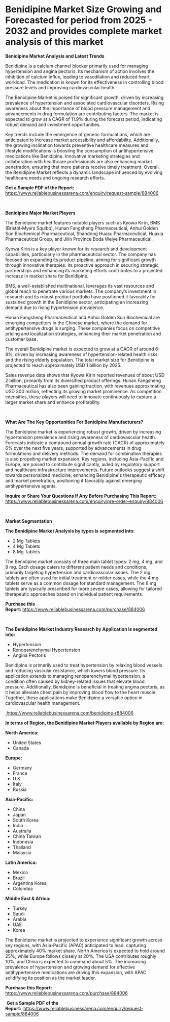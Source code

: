 <p><h1>Benidipine Market Size Growing and Forecasted for period from 2025 - 2032 and provides complete market analysis of this market</h1></p><p><strong>Benidipine Market Analysis and Latest Trends</strong></p>
<p><p>Benidipine is a calcium channel blocker primarily used for managing hypertension and angina pectoris. Its mechanism of action involves the inhibition of calcium influx, leading to vasodilation and reduced heart workload. The medication is known for its effectiveness in controlling blood pressure levels and improving cardiovascular health.</p><p>The Benidipine Market is poised for significant growth, driven by increasing prevalence of hypertension and associated cardiovascular disorders. Rising awareness about the importance of blood pressure management and advancements in drug formulation are contributing factors. The market is expected to grow at a CAGR of 11.9% during the forecast period, indicating robust demand and investment opportunities.</p><p>Key trends include the emergence of generic formulations, which are anticipated to increase market accessibility and affordability. Additionally, the growing inclination towards preventive healthcare measures and lifestyle modifications is boosting the consumption of antihypertensive medications like Benidipine. Innovative marketing strategies and collaboration with healthcare professionals are also enhancing market penetration, ensuring that more patients receive timely treatment. Overall, the Benidipine Market reflects a dynamic landscape influenced by evolving healthcare needs and ongoing research efforts.</p></p>
<p><strong>Get a Sample PDF of the Report:&nbsp;</strong> <a href="https://www.reliablebusinessarena.com/enquiry/request-sample/884006?utm_campaign=3438&utm_medium=2&utm_source=Github&utm_content=ia&utm_term=19042025&utm_id=benidipine">https://www.reliablebusinessarena.com/enquiry/request-sample/884006</a></p>
<p>&nbsp;</p>
<p><strong>Benidipine Major Market Players</strong></p>
<p><p>The Benidipine market features notable players such as Kyowa Kirin, BMS (Bristol-Myers Squibb), Hunan Fangsheng Pharmaceutical, Anhui Golden Sun Biochemical Pharmaceutical, Shandong Huasu Pharmaceutical, Huaxia Pharmaceutical Group, and Jilin Province Boda Weiye Pharmaceutical. </p><p>Kyowa Kirin is a key player known for its research and development capabilities, particularly in the pharmaceutical sector. The company has focused on expanding its product pipeline, aiming for significant growth through innovative therapies. Its proactive approach in securing strategic partnerships and enhancing its marketing efforts contributes to a projected increase in market share for Benidipine.</p><p>BMS, a well-established multinational, leverages its vast resources and global reach to penetrate various markets. The company’s investment in research and its robust product portfolio have positioned it favorably for sustained growth in the Benidipine sector, anticipating an increasing demand due to rising hypertension prevalence.</p><p>Hunan Fangsheng Pharmaceutical and Anhui Golden Sun Biochemical are emerging competitors in the Chinese market, where the demand for antihypertensive drugs is surging. These companies focus on competitive pricing and localization strategies, enhancing their market penetration and customer base.</p><p>The overall Benidipine market is expected to grow at a CAGR of around 6-8%, driven by increasing awareness of hypertension-related health risks and the rising elderly population. The total market size for Benidipine is projected to reach approximately USD 1 billion by 2025.</p><p>Sales revenue data shows that Kyowa Kirin reported revenues of about USD 2 billion, primarily from its diversified product offerings. Hunan Fangsheng Pharmaceutical has also been gaining traction, with revenues approximating USD 300 million, reflecting its growing market prominence. As competition intensifies, these players will need to innovate continuously to capture a larger market share and enhance profitability.</p></p>
<p>&nbsp;</p>
<p><strong>What Are The Key Opportunities For Benidipine Manufacturers?</strong></p>
<p><p>The Benidipine market is experiencing robust growth, driven by increasing hypertension prevalence and rising awareness of cardiovascular health. Forecasts indicate a compound annual growth rate (CAGR) of approximately 6% over the next five years, supported by advancements in drug formulations and delivery methods. The demand for combination therapies is also propelling market expansion. Key regions, including Asia-Pacific and Europe, are poised to contribute significantly, aided by regulatory support and healthcare infrastructure improvements. Future outlooks suggest a shift towards personalized medicine, enhancing Benidipine's therapeutic efficacy and market penetration, positioning it favorably against emerging antihypertensive agents.</p></p>
<p><strong>Inquire or Share Your Questions If Any Before Purchasing This Report:</strong> <a href="https://www.reliablebusinessarena.com/enquiry/pre-order-enquiry/884006?utm_campaign=3438&utm_medium=2&utm_source=Github&utm_content=ia&utm_term=19042025&utm_id=benidipine">https://www.reliablebusinessarena.com/enquiry/pre-order-enquiry/884006</a></p>
<p>&nbsp;</p>
<p><strong>Market Segmentation</strong></p>
<p><strong>The Benidipine Market Analysis by types is segmented into:</strong></p>
<p><ul><li>2 Mg Tablets</li><li>4 Mg Tablets</li><li>8 Mg Tablets</li></ul></p>
<p><p>The Benidipine market consists of three main tablet types: 2 mg, 4 mg, and 8 mg. Each dosage caters to different patient needs and conditions, primarily targeting hypertension and cardiovascular issues. The 2 mg tablets are often used for initial treatment or milder cases, while the 4 mg tablets serve as a common dosage for standard management. The 8 mg tablets are typically prescribed for more severe cases, allowing for tailored therapeutic approaches based on individual patient requirements.</p></p>
<p><strong>Purchase this Report:&nbsp;</strong><a href="https://www.reliablebusinessarena.com/purchase/884006?utm_campaign=3438&utm_medium=2&utm_source=Github&utm_content=ia&utm_term=19042025&utm_id=benidipine">https://www.reliablebusinessarena.com/purchase/884006</a></p>
<p>&nbsp;</p>
<p><strong>The Benidipine Market Industry Research by Application is segmented into:</strong></p>
<p><ul><li>Hypertension</li><li>Renoparenchymal Hypertension</li><li>Angina Pectoris</li></ul></p>
<p><p>Benidipine is primarily used to treat hypertension by relaxing blood vessels and reducing vascular resistance, which lowers blood pressure. Its application extends to managing renoparenchymal hypertension, a condition often caused by kidney-related issues that elevate blood pressure. Additionally, Benidipine is beneficial in treating angina pectoris, as it helps alleviate chest pain by improving blood flow to the heart muscle. Together, these applications make Benidipine a versatile option in cardiovascular health management.</p></p>
<p><a href="https://www.reliablebusinessarena.com/benidipine-r884006?utm_campaign=3438&utm_medium=2&utm_source=Github&utm_content=ia&utm_term=19042025&utm_id=benidipine">&nbsp;https://www.reliablebusinessarena.com/benidipine-r884006</a></p>
<p><strong>In terms of Region, the Benidipine Market Players available by Region are:</strong></p>
<p>
    <p> <strong> North America: </strong>
        <ul>
            <li>United States</li>
            <li>Canada</li>
        </ul>
        </p> 
    <p> <strong> Europe: </strong>
        <ul>
            <li>Germany</li>
            <li>France</li>
            <li>U.K.</li>
            <li>Italy</li>
            <li>Russia</li>
        </ul>
        </p> 
    <p> <strong> Asia-Pacific: </strong>
        <ul>
            <li>China</li>
            <li>Japan</li>
            <li>South Korea</li>
            <li>India</li>
            <li>Australia</li>
            <li>China Taiwan</li>
            <li>Indonesia</li>
            <li>Thailand</li>
            <li>Malaysia</li>
        </ul>
        </p> 
    <p> <strong> Latin America: </strong>
        <ul>
            <li>Mexico</li>
            <li>Brazil</li>
            <li>Argentina Korea</li>
            <li>Colombia</li>
        </ul>
        </p> 
    <p> <strong> Middle East & Africa: </strong>
        <ul>
            <li>Turkey</li>
            <li>Saudi</li>
            <li>Arabia</li>
            <li>UAE</li>
            <li>Korea</li>
        </ul>
    </p>
    </p>
<p><p>The Benidipine market is projected to experience significant growth across key regions, with Asia-Pacific (APAC) anticipated to lead, capturing approximately 40% market share. North America is expected to hold around 25%, while Europe follows closely at 20%. The USA contributes roughly 10%, and China is expected to command about 5%. The increasing prevalence of hypertension and growing demand for effective antihypertensive medications are driving this expansion, with APAC solidifying its position as the market leader.</p></p>
<p><strong>Purchase this Report: </strong><a href="https://www.reliablebusinessarena.com/purchase/884006?utm_campaign=3438&utm_medium=2&utm_source=Github&utm_content=ia&utm_term=19042025&utm_id=benidipine">https://www.reliablebusinessarena.com/purchase/884006</a></p>
<p>&nbsp;<strong>Get a Sample PDF of the Report:&nbsp;&nbsp;</strong><a href="https://www.reliablebusinessarena.com/enquiry/request-sample/884006?utm_campaign=3438&utm_medium=2&utm_source=Github&utm_content=ia&utm_term=19042025&utm_id=benidipine">https://www.reliablebusinessarena.com/enquiry/request-sample/884006</a></p>
<p><strong></strong></p>
<p><p></p><p></p><p></p></p>